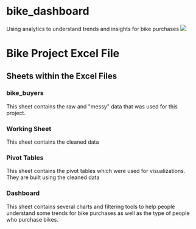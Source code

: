 # bike_dashboard
Using analytics to understand trends and insights for bike purchases
![](BikeDashboard.png)

# Bike Project Excel File
## Sheets within the Excel Files
### bike_buyers
This sheet contains the raw and "messy" data that was used for this project.

### Working Sheet
This sheet contains the cleaned data

### Pivot Tables
This sheet contains the pivot tables which were used for visualizations. They are built using the cleaned data

### Dashboard
This sheet contains several charts and filtering tools to help people understand some trends for bike purchases as well as the type of people who purchase bikes.
